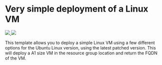 # Very simple deployment of a Linux VM

<a href="https://portal.azure.com/#create/Microsoft.Template/uri/https://github.com/heatherbshapiro/azure-quickstart-templates/blob/master/101-vm-simple-linux/azuredeploy.json" target="_blank">
    <img src="http://azuredeploy.net/deploybutton.png"/>
</a>
<a href="http://armviz.io/#/?load=https://github.com/heatherbshapiro/azure-quickstart-templates/blob/master/101-vm-simple-linux/azuredeploy.json" target="_blank">
    <img src="http://armviz.io/visualizebutton.png"/>
</a>


This template allows you to deploy a simple Linux VM using a few different options for the Ubuntu Linux version, using the latest patched version. This will deploy a A1 size VM in the resource group location and return the FQDN of the VM.
